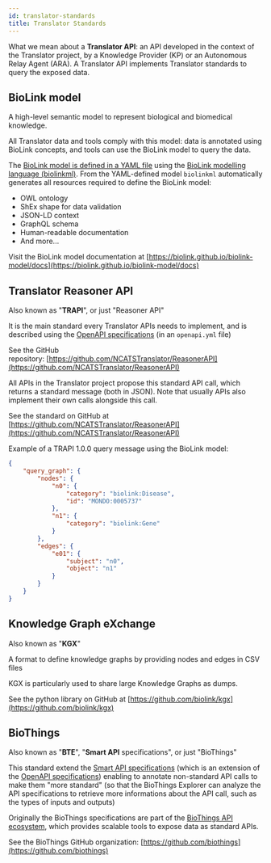 ```yaml
---
id: translator-standards
title: Translator Standards
---
```


What we mean about a **Translator API**: an API developed in the context of the Translator project, by a Knowledge Provider (KP) or an Autonomous Relay Agent (ARA). A Translator API implements Translator standards to query the exposed data.

## BioLink model

A high-level semantic model to represent biological and biomedical knowledge. 

All Translator data and tools comply with this model: data is annotated using BioLink concepts, and tools can use the BioLink model to query the data.

The [BioLink model is defined in a YAML file](https://github.com/biolink/biolink-model/blob/master/biolink-model.yaml) using the [BioLink modelling language (biolinkml)](https://biolink.github.io/biolinkml/). From the YAML-defined model `biolinkml` automatically generates all resources required to define the BioLink model:
* OWL ontology
* ShEx shape for data validation
* JSON-LD context
* GraphQL schema
* Human-readable documentation
* And more...

Visit the BioLink model documentation at [https://biolink.github.io/biolink-model/docs](https://biolink.github.io/biolink-model/docs)

## Translator Reasoner API

Also known as "**TRAPI**", or just "Reasoner API"

It is the main standard every Translator APIs needs to implement, and is described using the [OpenAPI specifications](https://www.openapis.org/) (in an `openapi.yml` file)

See the GitHub repository: [https://github.com/NCATSTranslator/ReasonerAPI](https://github.com/NCATSTranslator/ReasonerAPI)

All APIs in the Translator project propose this standard API call, which returns a standard message (both in JSON). Note that usually APIs also implement their own calls alongside this call.

See the standard on GitHub at [https://github.com/NCATSTranslator/ReasonerAPI](https://github.com/NCATSTranslator/ReasonerAPI)

Example of a TRAPI 1.0.0 query message using the BioLink model:

```json
{
    "query_graph": {
        "nodes": {
            "n0": {
                "category": "biolink:Disease",
                "id": "MONDO:0005737"
            },
            "n1": {
                "category": "biolink:Gene"
            }
        },
        "edges": {
            "e01": {
                "subject": "n0",
                "object": "n1"
            }
        }
    }
}
```

## Knowledge Graph eXchange

Also known as "**KGX**"

A format to define knowledge graphs by providing nodes and edges in CSV files

KGX is particularly used to share large Knowledge Graphs as dumps.

See the python library on GitHub at [https://github.com/biolink/kgx](https://github.com/biolink/kgx)

## BioThings

Also known as "**BTE**", "**Smart API** specifications", or just "BioThings"

This standard extend the [Smart API specifications](https://smart-api.info/guide) (which is an extension of the [OpenAPI specifications](https://www.openapis.org/)) enabling to annotate non-standard API calls to make them "more standard" (so that the BioThings Explorer can analyze the API specifications to retrieve more informations about the API call, such as the types of inputs and outputs)

Originally the BioThings specifications are part of the [BioThings API ecosystem](https://biothings.io/), which provides scalable tools to expose data as standard APIs.

See the BioThings GitHub organization: [https://github.com/biothings](https://github.com/biothings)



